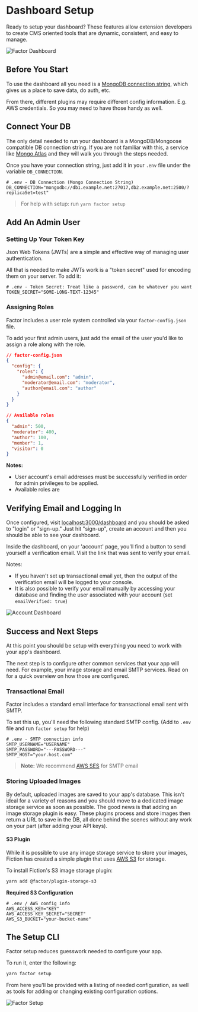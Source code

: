 # Dashboard Setup

Ready to setup your dashboard? These features allow extension developers to create CMS oriented tools that are dynamic, consistent, and easy to manage.

![Factor Dashboard](./img/dashboard.jpg)

## Before You Start

To use the dashboard all you need is a [MongoDB connection string](https://docs.mongodb.com/manual/reference/connection-string/), which gives us a place to save data, do auth, etc.

From there, different plugins may require different config information. E.g. AWS credentials. So you may need to have those handy as well.

## Connect Your DB

The only detail needed to run your dashboard is a MongoDB/Mongoose compatible DB connection string. If you are not familiar with this, a service like [Mongo Atlas](https://www.mongodb.com/cloud/atlas) and they will walk you through the steps needed.

Once you have your connection string, just add it in your `.env` file under the variable `DB_CONNECTION`.

```git
# .env - DB Connection (Mongo Connection String)
DB_CONNECTION="mongodb://db1.example.net:27017,db2.example.net:2500/?replicaSet=test"
```

> For help with setup: run `yarn factor setup`

## Add An Admin User

### Setting Up Your Token Key

Json Web Tokens (JWTs) are a simple and effective way of managing user authentication.

All that is needed to make JWTs work is a "token secret" used for encoding them on your server. To add it:

```git
# .env - Token Secret: Treat like a password, can be whatever you want
TOKEN_SECRET="SOME-LONG-TEXT-12345"
```

### Assigning Roles

Factor includes a user role system controlled via your `factor-config.json` file.

To add your first admin users, just add the email of the user you'd like to assign a role along with the role.

```json
// factor-config.json
{
  "config": {
    "roles": {
      "admin@email.com": "admin",
      "moderator@email.com": "moderator",
      "author@email.com": "author"
    }
  }
}

// Available roles
{
  "admin": 500,
  "moderator": 400,
  "author": 100,
  "member": 1,
  "visitor": 0
}

```

**Notes:**

- User account's email addresses must be successfully verified in order for admin privileges to be applied.
- Available roles are

## Verifying Email and Logging In

Once configured, visit [localhost:3000/dashboard](http://localhost:3000/dashboard) and you should be asked to "login" or "sign-up." Just hit "sign-up", create an account and then you should be able to see your dashboard.

Inside the dashboard, on your 'account' page, you'll find a button to send yourself a verification email. Visit the link that was sent to verify your email.

Notes:

- If you haven't set up transactional email yet, then the output of the verification email will be logged to your console.
- It is also possible to verify your email manually by accessing your database and finding the user associated with your account (set `emailVerified: true`)

![Account Dashboard](./img/dashboard-account.jpg)

## Success and Next Steps

At this point you should be setup with everything you need to work with your app's dashboard.

The next step is to configure other common services that your app will need. For example, your image storage and email SMTP services. Read on for a quick overview on how those are configured.

### Transactional Email

Factor includes a standard email interface for transactional email sent with SMTP.

To set this up, you'll need the following standard SMTP config. (Add to `.env` file and run `factor setup` for help)

```git
# .env - SMTP connection info
SMTP_USERNAME="USERNAME"
SMTP_PASSWORD="---PASSWORD---"
SMTP_HOST="your.host.com"

```

> **Note:** We recommend [AWS SES](https://aws.amazon.com/ses/) for SMTP email

### Storing Uploaded Images

By default, uploaded images are saved to your app's database. This isn't ideal for a variety of reasons and you should move to a dedicated image storage service as soon as possible. The good news is that adding an image storage plugin is easy. These plugins process and store images then return a URL to save in the DB, all done behind the scenes without any work on your part (after adding your API keys).

#### S3 Plugin

While it is possible to use any image storage service to store your images, Fiction has created a simple plugin that uses [AWS S3](https://aws.amazon.com/s3/) for storage.

To install Fiction's S3 image storage plugin:

```bash
yarn add @factor/plugin-storage-s3
```

**Required S3 Configuration**

```git
# .env / AWS config info
AWS_ACCESS_KEY="KEY"
AWS_ACCESS_KEY_SECRET="SECRET"
AWS_S3_BUCKET="your-bucket-name"
```

## The Setup CLI

Factor setup reduces guesswork needed to configure your app.

To run it, enter the following:

```bash
yarn factor setup
```

From here you'll be provided with a listing of needed configuration, as well as tools for adding or changing existing configuration options.

![Factor Setup](./img/factor-setup.png)
